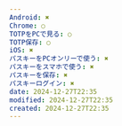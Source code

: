 ```yaml
---
Android: ✖
Chrome: ○
TOTPをPCで見る: ○
TOTP保存: ○
iOS: ✖
パスキーをPCオンリーで使う: ✖
パスキーをスマホで使う: ✖
パスキーを保存: ✖
パスキーログイン: ✖
date: 2024-12-27T22:35
modified: 2024-12-27T22:35
created: 2024-12-27T22:35
---
```

